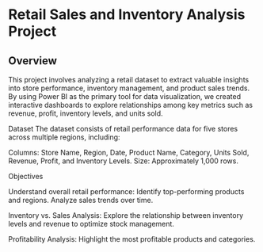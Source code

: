 # Retail Sales and Inventory Analysis Project

## Overview
This project involves analyzing a retail dataset to extract valuable insights into store performance, inventory management, and product sales trends. By using Power BI as the primary tool for data visualization, we created interactive dashboards to explore relationships among key metrics such as revenue, profit, inventory levels, and units sold.

Dataset
The dataset consists of retail performance data for five stores across multiple regions, including:

Columns: Store Name, Region, Date, Product Name, Category, Units Sold, Revenue, Profit, and Inventory Levels.
Size: Approximately 1,000 rows.

Objectives

Understand overall retail performance:
Identify top-performing products and regions.
Analyze sales trends over time.

Inventory vs. Sales Analysis:
Explore the relationship between inventory levels and revenue to optimize stock management.

Profitability Analysis:
Highlight the most profitable products and categories.